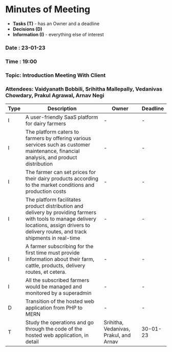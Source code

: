 # Minutes of Meeting

* **Tasks (T)** - has an Owner and a deadline
* **Decisions (D)**
* **Information (I)** - everything else of interest

### Date : 23-01-23

### Time : 19:00

### Topic: Introduction Meeting With Client

### Attendees: Vaidyanath Bobbili, Srihitha Mallepally, Vedanivas Chowdary, Prakul Agrawal, Arnav Negi

 Type | Description                                                                                                                                                                                  | Owner                                  | Deadline 
------|----------------------------------------------------------------------------------------------------------------------------------------------------------------------------------------------|----------------------------------------|----------
 I    | A user-friendly SaaS platform for dairy farmers                                                                                                                                              | -                                      | -        
 I    | The platform caters to farmers by offering various services such as customer maintenance, financial analysis, and product distribution                                                       | -                                      | -        
 I    | The farmer can set prices for their dairy products according to the market conditions and production costs                                                                                   | -                                      | -        
 I    | The platform facilitates product distribution and delivery by providing farmers with tools to manage delivery locations, assign drivers to delivery routes, and track shipments in real-time | -                                      | -        
 I    | A farmer subscribing for the first time must provide information about their farm, cattle, products, delivery routes, et cetera.                                                             | -                                      | -        
 I    | All the subscribed farmers would be managed and monitored by a superadmin                                                                                                                    | -                                      | -        
 D    | Transition of the hosted web application from PHP to MERN                                                                                                                                    | -                                      | -        
 T    | Study the operations and go through the code of the hosted web application, in detail                                                                                                        | Srihitha, Vedanivas, Prakul, and Arnav | 30-01-23 

